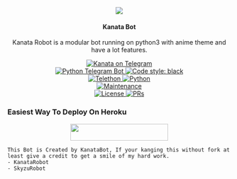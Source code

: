 <p align="center">
  <img src="https://telegra.ph/file/c7789a7453dd60da077a0.jpg">
</p>

<h4><p align="center"> Kanata Bot </p></h4>

<p align="center">Kanata Robot is a modular bot running on python3 with anime theme and have a lot features.</p>

<p align="center">
<a href="https://t.me/Kanatapro_bot"> <img src="https://img.shields.io/badge/Kanata-Probot-blue?&logo=telegram" alt="Kanata on Telegram" /> </a><br>
<a href="https://python-telegram-bot.org"> <img src="https://img.shields.io/badge/PTB-13.8.1-white?&style=flat-round&logo=github" alt="Python Telegram Bot" /> </a>
<a href="https://github.com/psf/black"><img alt="Code style: black" src="https://img.shields.io/badge/code%20style-black-000000.svg"></a><br>
<a href="https://docs.telethon.dev"> <img src="https://img.shields.io/badge/Telethon-1.23.0-red?&style=flat-round&logo=github" alt="Telethon" /> </a>
<a href="https://docs.python.org"> <img src="https://img.shields.io/badge/Python-3.9.7-purple?&style=flat-round&logo=python" alt="Python" /> </a><br>
<a href="https://GitHub.com/Skyzu/SkyzuRobot"> <img src="https://img.shields.io/badge/Maintained-Yes-yellow.svg" alt="Maintenance" /> </a><br>
<a href="https://github.com/Skyzu/SkyzuRobot/blob/main/LICENSE"> <img src="https://img.shields.io/badge/License-GPLv3-blue.svg" alt="License" /> </a>
<a href="https://makeapullrequest.com"> <img src="https://img.shields.io/badge/PRs-Welcome-blue.svg?style=flat-round" alt="PRs" /> </a>
</p>

### Easiest Way To Deploy On Heroku 

<p align="center"><a href="https://heroku.com/deploy?template=https://github.com/sophiashirashaki/SkyzuRobot"> <img src="https://img.shields.io/badge/Deploy%20To%20Heroku-blue?style=for-the-badge&logo=heroku" width="220" height="38.45"/></a></p>

```
This Bot is Created by KanataBot, If your kanging this without fork at least give a credit to get a smile of my hard work. 
- KanataRobot 
- SkyzuRobot
```
